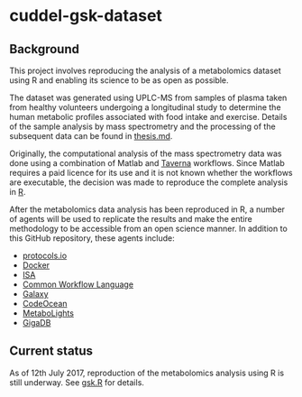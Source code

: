 # cuddel-gsk-dataset

## Background

This project involves reproducing the analysis of a metabolomics dataset 
using R and enabling its science to be as open as possible.

The dataset was generated using UPLC-MS from samples of plasma taken from 
healthy volunteers undergoing a longitudinal study to determine the human 
metabolic profiles associated with food intake and exercise. Details of the 
sample analysis by mass spectrometry and the processing of the subsequent 
data can be found in  [thesis.md](./docs/thesis.md).

Originally, the computational analysis of the mass spectrometry data was done
using a combination of Matlab and [Taverna](https://taverna.incubator.apache.org)
workflows. Since Matlab requires a paid licence for its use and it is not 
known whether the workflows are executable, the decision was made to 
reproduce the complete analysis in [R](https://cran.r-project.org).

After the metabolomics data analysis has been reproduced in R, a number of 
agents will be used to replicate the results and make the entire methodology 
to be accessible from an open science manner. In addition to this GitHub 
repository, these agents include:
 
* [protocols.io](https://www.protocols.io)
* [Docker](https://www.docker.com)
* [ISA](http://isa-agents.org)
* [Common Workflow Language](https://github.com/common-workflow-language/common-workflow-language)
* [Galaxy](https://galaxyproject.org)
* [CodeOcean](https://codeocean.com)
* [MetaboLights](http://www.ebi.ac.uk/metabolights/)
* [GigaDB](http://gigadb.org)

  
## Current status

As of 12th July 2017, reproduction of the metabolomics analysis using R is 
still underway. See [gsk.R](./R/gsk.R) for details.